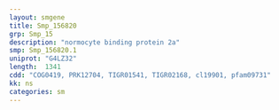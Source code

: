 ```yaml
---
layout: smgene
title: Smp_156820
grp: Smp_15
description: "normocyte binding protein 2a"
smp: Smp_156820.1
uniprot: "G4LZ32"
length:  1341
cdd: "COG0419, PRK12704, TIGR01541, TIGR02168, cl19901, pfam09731"
kk: ns
categories: sm
---
```

